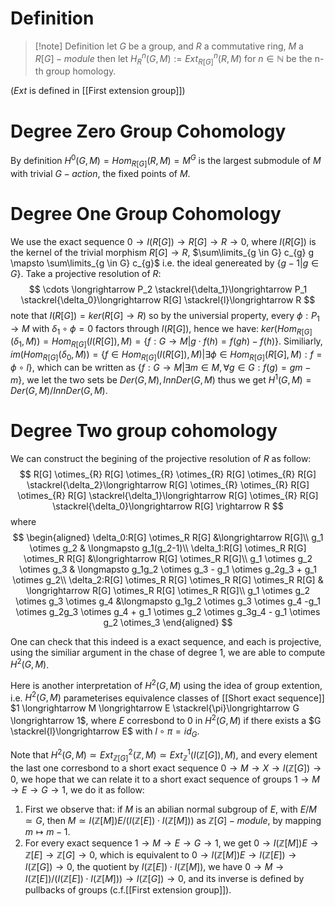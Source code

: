 # Definition

>[!note] Definition
>let $G$ be a group, and $R$ a commutative ring, $M$ a $R[G]-module$ then let $H_{R}^{n}(G,M):=Ext_{R[G]}^{n}(R,M)$ for $n \in \mathbb{N}$ be the n-th group homology.

($Ext$ is defined in [[First extension group]])

# Degree Zero Group Cohomology

By definition $H^0(G,M)=Hom_{R[G]}(R,M)=M^{G}$ is the largest submodule of $M$ with trivial $G-action$, the fixed points of $M$.

# Degree One Group Cohomology

We use the exact sequence $0 \longrightarrow I(R[G]) \longrightarrow R[G] \longrightarrow R \longrightarrow 0$, where $I(R[G])$ is the kernel of the trivial morphism $R[G] \rightarrow R$, $\sum\limits_{g \in G} c_{g} g \mapsto \sum\limits_{g \in G} c_{g}$ i.e. the ideal genereated by $\{g-1 | g \in G\}$. Take a projective resolution of $R$:
$$
\cdots \longrightarrow P_2 \stackrel{\delta_1}\longrightarrow P_1 \stackrel{\delta_0}\longrightarrow R[G] \stackrel{l}\longrightarrow R
$$
note that $I(R[G])=ker(R[G] \rightarrow R)$ so by the universial property, every $\phi:P_1 \rightarrow M$ with $\delta_1 \circ \phi=0$ factors through $I(R[G])$, hence we have: $ker(Hom_{R[G]}(\delta_1,M))=Hom_{R[G]}(I(R[G]),M)=\{f:G \rightarrow M|g \cdot f(h)= f(gh)-f(h)\}$. 
Similiarly, $im(Hom_{R[G]}(\delta_0,M))=\{f \in Hom_{R[G]}(I(R[G]),M) | \exists \phi \in Hom_{R[G]}(R[G],M):f=\phi \circ l\}$, which can be written as $\{f:G \rightarrow M| \exists m \in M, \forall g \in G : f(g)=gm-m\}$, we let the two sets be $Der(G,M),InnDer(G,M)$ thus we get $H^1(G,M)=Der(G,M)/InnDer(G,M)$.

# Degree Two group cohomology

We can construct the begining of the projective resolution of $R$ as follow:
$$
R[G] \otimes_{R} R[G] \otimes_{R} \otimes_{R} R[G] \otimes_{R} R[G] \stackrel{\delta_2}\longrightarrow R[G] \otimes_{R} \otimes_{R} R[G] \otimes_{R} R[G] \stackrel{\delta_1}\longrightarrow R[G] \otimes_{R} R[G] \stackrel{\delta_0}\longrightarrow R[G] \rightarrow R
$$
where 
$$
\begin{aligned}
\delta_0:R[G] \otimes_R R[G] &\longrightarrow R[G]\\
g_1 \otimes g_2 & \longmapsto g_1(g_2-1)\\
\delta_1:R[G] \otimes_R R[G] \otimes_R R[G] &\longrightarrow R[G] \otimes_R R[G]\\
g_1 \otimes g_2 \otimes g_3 & \longmapsto g_1g_2 \otimes g_3 - g_1 \otimes g_2g_3 + g_1 \otimes g_2\\
\delta_2:R[G] \otimes_R R[G] \otimes_R R[G] \otimes_R R[G] & \longrightarrow R[G] \otimes_R R[G] \otimes_R R[G]\\
g_1 \otimes g_2 \otimes g_3 \otimes g_4 &\longmapsto g_1g_2 \otimes g_3 \otimes g_4 -g_1 \otimes g_2g_3 \otimes g_4 + g_1 \otimes g_2 \otimes g_3g_4 - g_1 \otimes g_2 \otimes_3
\end{aligned}
$$

One can check that this indeed is a exact sequence, and each is projective, using the similiar argument in the chase of degree 1, we are able to compute $H^2(G,M)$. 

Here is another interpretation of $H^2(G,M)$ using the idea of group extention, i.e. $H^2(G,M)$ parameterises equivalence classes of [[Short exact sequence]] $1 \longrightarrow M \longrightarrow E \stackrel{\pi}\longrightarrow G \longrightarrow 1$, where $E$ corresbond to 0 in $H^2(G,M)$ if there exists a $G \stackrel{l}\longrightarrow E$ with $l \circ \pi=id_G$. 

Note that $H^2(G,M) \simeq Ext^2_{\mathbb{Z}[G]}(\mathbb{Z},M) \simeq Ext^1_{\mathbb{Z}}(I(\mathbb{Z}[G]),M)$, and every element the last one corresbond to a short exact sequence $0 \longrightarrow M \longrightarrow X \longrightarrow I(\mathbb{Z}[G]) \longrightarrow 0$, we hope that we can relate it to a short exact sequence of groups $1 \longrightarrow M \longrightarrow E \longrightarrow G \longrightarrow 1$, we do it as follow:
1. First we observe that: if $M$ is an abilian normal subgroup of $E$, with $E/M \simeq G$, then $M \simeq I(\mathbb{Z}[M])E/(I(\mathbb{Z}[E]) \cdot I(\mathbb{Z}[M]))$ as $\mathbb{Z}[G]-module$, by mapping $m \mapsto m-1$.
2. For every exact sequence $1 \longrightarrow M \longrightarrow E \longrightarrow G \longrightarrow 1$, we get $0 \longrightarrow I(\mathbb{Z}[M])E \longrightarrow \mathbb{Z}[E] \longrightarrow \mathbb{Z}[G] \longrightarrow 0$,  which is equivalent to $0 \longrightarrow I(\mathbb{Z}[M])E \longrightarrow I(\mathbb{Z}[E]) \longrightarrow I(\mathbb{Z}[G]) \longrightarrow 0$,  the quotient by $I(\mathbb{Z}[E]) \cdot I(\mathbb{Z}[M])$, we have $0 \longrightarrow M \longrightarrow I(\mathbb{Z}[E])/(I(\mathbb{Z}[E]) \cdot I(\mathbb{Z}[M])) \longrightarrow I(\mathbb{Z}[G]) \longrightarrow 0$, and its inverse is defined by pullbacks of groups (c.f.[[First extension group]]).